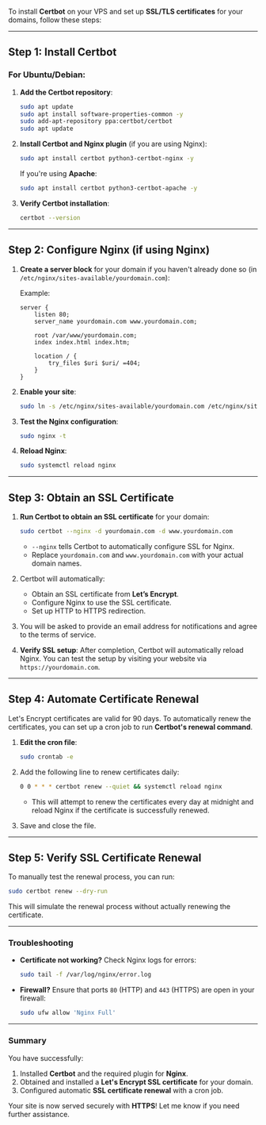 To install **Certbot** on your VPS and set up **SSL/TLS certificates** for your domains, follow these steps:

---

## Step 1: Install Certbot

### For Ubuntu/Debian:

1. **Add the Certbot repository**:
   ```bash
   sudo apt update
   sudo apt install software-properties-common -y
   sudo add-apt-repository ppa:certbot/certbot
   sudo apt update
   ```

2. **Install Certbot and Nginx plugin** (if you are using Nginx):
   ```bash
   sudo apt install certbot python3-certbot-nginx -y
   ```

   If you're using **Apache**:
   ```bash
   sudo apt install certbot python3-certbot-apache -y
   ```

3. **Verify Certbot installation**:
   ```bash
   certbot --version
   ```

---

## Step 2: Configure Nginx (if using Nginx)

1. **Create a server block** for your domain if you haven't already done so (in `/etc/nginx/sites-available/yourdomain.com`):
   
   Example:
   ```nginx
   server {
       listen 80;
       server_name yourdomain.com www.yourdomain.com;

       root /var/www/yourdomain.com;
       index index.html index.htm;

       location / {
           try_files $uri $uri/ =404;
       }
   }
   ```

2. **Enable your site**:
   ```bash
   sudo ln -s /etc/nginx/sites-available/yourdomain.com /etc/nginx/sites-enabled/
   ```

3. **Test the Nginx configuration**:
   ```bash
   sudo nginx -t
   ```

4. **Reload Nginx**:
   ```bash
   sudo systemctl reload nginx
   ```

---

## Step 3: Obtain an SSL Certificate

1. **Run Certbot to obtain an SSL certificate** for your domain:
   ```bash
   sudo certbot --nginx -d yourdomain.com -d www.yourdomain.com
   ```

   - `--nginx` tells Certbot to automatically configure SSL for Nginx.
   - Replace `yourdomain.com` and `www.yourdomain.com` with your actual domain names.

2. Certbot will automatically:
   - Obtain an SSL certificate from **Let’s Encrypt**.
   - Configure Nginx to use the SSL certificate.
   - Set up HTTP to HTTPS redirection.

3. You will be asked to provide an email address for notifications and agree to the terms of service.

4. **Verify SSL setup**:
   After completion, Certbot will automatically reload Nginx. You can test the setup by visiting your website via `https://yourdomain.com`.

---

## Step 4: Automate Certificate Renewal

Let's Encrypt certificates are valid for 90 days. To automatically renew the certificates, you can set up a cron job to run **Certbot's renewal command**.

1. **Edit the cron file**:
   ```bash
   sudo crontab -e
   ```

2. Add the following line to renew certificates daily:
   ```bash
   0 0 * * * certbot renew --quiet && systemctl reload nginx
   ```

   - This will attempt to renew the certificates every day at midnight and reload Nginx if the certificate is successfully renewed.

3. Save and close the file.

---

## Step 5: Verify SSL Certificate Renewal

To manually test the renewal process, you can run:
```bash
sudo certbot renew --dry-run
```

This will simulate the renewal process without actually renewing the certificate.

---

### Troubleshooting

- **Certificate not working?** Check Nginx logs for errors:
   ```bash
   sudo tail -f /var/log/nginx/error.log
   ```

- **Firewall?** Ensure that ports `80` (HTTP) and `443` (HTTPS) are open in your firewall:
   ```bash
   sudo ufw allow 'Nginx Full'
   ```

---

### Summary

You have successfully:
1. Installed **Certbot** and the required plugin for **Nginx**.
2. Obtained and installed a **Let's Encrypt SSL certificate** for your domain.
3. Configured automatic **SSL certificate renewal** with a cron job.

Your site is now served securely with **HTTPS**! Let me know if you need further assistance.